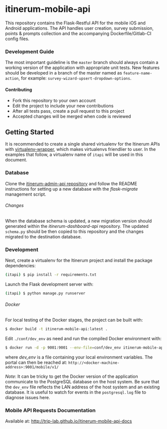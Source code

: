 # itinerum-mobile-api

This repository contains the Flask-Restful API for the mobile iOS and Android applications. The API handles user creation, survey submission, points & prompts collection and the accompanying Dockerfile/Gitlab-CI config files.

### Development Guide

The most important guideline is the `master` branch should always contain a working version of the application with appropriate unit tests. New features should be developed in a branch of the master named  as `feature-name-action`, for example: `survey-wizard-upsert-dropdown-options`.

#### Contributing

- Fork this repository to your own account
- Edit the project to include your new contributions
- After all tests pass, create a pull request to this project
- Accepted changes will be merged when code is reviewed


## Getting Started

It is recommended to create a single shared virtualenv for the Itinerum APIs with [virtualenv-wrapper](http://virtualenvwrapper.readthedocs.io), which makes virtualenvs friendlier to user. In the examples that follow, a virtualenv name of `itapi` will be used in this document.

### Database

Clone the [itinerum-admin-api repository](https://github.com/TRIP-Lab/itinerum-admin-api) and follow the README instructions for setting up a new database with the *flask-migrate* management script. 

###### Changes

When the database schema is updated, a new migration version should generated within the *itinerum-dashboard-api* repository. The updated `schema.py` should be then copied to this repository and the changes migrated to the destination database.

### Development

Next, create a virtualenv for the Itinerum project and install the package dependencies:

```bash
(itapi) $ pip install -r requirements.txt
```

Launch the Flask development server with:

```bash
(itapi) $ python manage.py runserver
```

###### Docker

For local testing of the Docker stages, the project can be built with:

```bash
$ docker build -t itinerum-mobile-api:latest .
```

Edit `./conf/dev_env` as need and run the compiled Docker environment with:

```bash
$ docker run -d -p 9001:9001 --env-file=conf/dev_env itinerum-mobile-api:latest
```

where *dev_env* is a file containing your local environment variables. The portal can then be reached at: `http://<docker-machine-address>:9001/mobile/v1/`

*Note*: It can be tricky to get the Docker version of the application communicate to the PostgreSQL database on the host system. Be sure that the `dev_env` file reflects the LAN address of the host system and an existing database. It is useful to watch for events in the `postgresql.log` file to diagnose issues here.

### Mobile API Requests Documentation

Available at: http://trip-lab.github.io/itinerum-mobile-api-docs